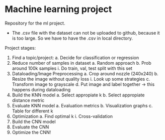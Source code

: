 # Machine learning project
Repository for the ml project.

<ul>
<li>The .csv file with the dataset can not be uploaded to github, because it is too large. So we have to have the .csv in local directory.</li>
</ul>

Project stages:
1. Find a topic/project:
	a. Decide for classification or regression
2. Reduce number of samples in dataset
	a. Random approach
	b. Prob around 100k samples
		i. Do train, val, test split with this set
3. Dataloading/Image Preprocessing
	a. Crop around nozzle (240x240)
	b. Resize the image without quality loss
		i. Look up some strategies
	c. Transform image to grayscale
	d. Put image and label together
-> this happens during dataloading
4. Build the KNN model
	a. Select appropiate k
	b. Select appropiate distance metric
5. Evaluate KNN model
	a. Evaluation metrics
	b. Visualization graphs
	c. Table for different k
6. Optimization
	a. Find optimal k
		i. Cross-validation
7. Build the CNN model
8. Evaluate the CNN
9. Optimize the CNN!
